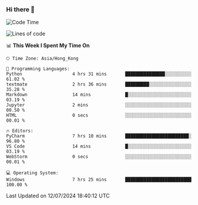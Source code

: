 ### Hi there 👋

<!--
**RoiexLee/RoiexLee** is a ✨ _special_ ✨ repository because its `README.md` (this file) appears on your GitHub profile.

Here are some ideas to get you started:

- 🔭 I’m currently working on ...
- 🌱 I’m currently learning ...
- 👯 I’m looking to collaborate on ...
- 🤔 I’m looking for help with ...
- 💬 Ask me about ...
- 📫 How to reach me: ...
- 😄 Pronouns: ...
- ⚡ Fun fact: ...
-->

<!--START_SECTION:waka-->
![Code Time](http://img.shields.io/badge/Code%20Time-614%20hrs%2019%20mins-blue)

![Lines of code](https://img.shields.io/badge/From%20Hello%20World%20I%27ve%20Written-38.4%20thousand%20lines%20of%20code-blue)

📊 **This Week I Spent My Time On** 

```text
🕑︎ Time Zone: Asia/Hong_Kong

💬 Programming Languages: 
Python                   4 hrs 31 mins       ███████████████░░░░░░░░░░   61.02 % 
textmate                 2 hrs 36 mins       █████████░░░░░░░░░░░░░░░░   35.28 % 
Markdown                 14 mins             █░░░░░░░░░░░░░░░░░░░░░░░░   03.19 % 
Jupyter                  2 mins              ░░░░░░░░░░░░░░░░░░░░░░░░░   00.50 % 
HTML                     0 secs              ░░░░░░░░░░░░░░░░░░░░░░░░░   00.01 % 

🔥 Editors: 
PyCharm                  7 hrs 10 mins       ████████████████████████░   96.80 % 
VS Code                  14 mins             █░░░░░░░░░░░░░░░░░░░░░░░░   03.19 % 
WebStorm                 0 secs              ░░░░░░░░░░░░░░░░░░░░░░░░░   00.01 % 

💻 Operating System: 
Windows                  7 hrs 25 mins       █████████████████████████   100.00 % 
```


 Last Updated on 12/07/2024 18:40:12 UTC
<!--END_SECTION:waka-->
